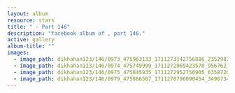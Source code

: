 ```yaml
---
layout: album
resource: stars
title: " - Part 146"
description: "facebook album of , part 146."
active: gallery
album-title: ""
images:
  - image_path: dikhahan123/146/0973_475963133_1711273142756886_235298265142308487_n.jpg
  - image_path: dikhahan123/146/0974_475749999_1711272969423570_956762757080550644_n.jpg
  - image_path: dikhahan123/146/0975_475845935_1711272952756905_6358720752610354956_n.jpg
  - image_path: dikhahan123/146/0979_475866507_1711270796090454_3496734002856681080_n.jpg
---
```

